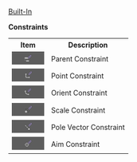 [Built-In](builtIn.md)

**Constraints**
<table>
  <tr>
    <th>Item</th>
    <th>Description</th>
  </tr>
  <tr>
    <td><img src = "./images/Constraints/1.png"></img></td>
    <td>Parent Constraint</td>
  </tr>
  <tr>
    <td><img src = "./images/Constraints/2.png"></img></td>
    <td>Point Constraint</td>
  </tr>
  <tr>
    <td><img src = "./images/Constraints/3.png"></img></td>
    <td>Orient Constraint</td>
  </tr>
  <tr>
    <td><img src = "./images/Constraints/4.png"></img></td>
    <td>Scale Constraint</td>
  </tr>
  <tr>
    <td><img src = "./images/Constraints/5.png"></img></td>
    <td>Pole Vector Constraint</td>
  </tr>
  <tr>
    <td><img src = "./images/Constraints/6.png"></img></td>
    <td>Aim Constraint</td>
  </tr>
</table>
